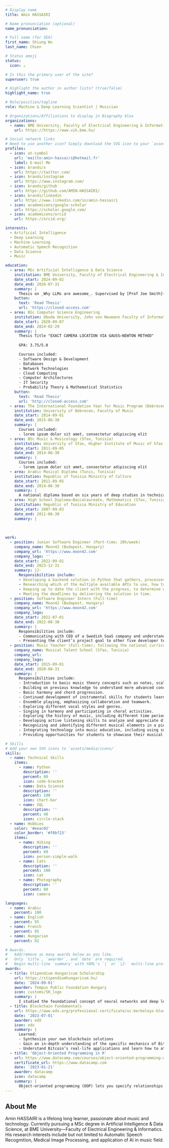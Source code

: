 ```yaml
---
# Display name
title: Amin HASSAIRI

# Name pronunciation (optional)
name_pronunciation: 

# Full name (for SEO)
first_name: Shiung Wu
last_name: Chien

# Status emoji
status:
  icon: ☕️

# Is this the primary user of the site?
superuser: true

# Highlight the author in author lists? (true/false)
highlight_name: true

# Role/position/tagline
role: Machine & Deep Learning Scientist | Musician

# Organizations/Affiliations to display in Biography blox
organizations:
  - name: BME University, Faculty of Electrical Engineering & Informatics
    url: https://https://www.vik.bme.hu/

# Social network links
# Need to use another icon? Simply download the SVG icon to your `assets/media/icons/` folder.
profiles:
  - icon: at-symbol
    url: 'mailto:amin-hassairi@hotmail.fr'
    label: E-mail Me
  - icon: brands/x
    url: https://twitter.com/
  - icon: brands/instagram
    url: https://www.instagram.com/
  - icon: brands/github
    url: https://github.com/AMIN-HASSAIRI/
  - icon: brands/linkedin
    url: https://www.linkedin.com/in/amin-hassairi
  - icon: academicons/google-scholar
    url: https://scholar.google.com/
  - icon: academicons/orcid
    url: https://orcid.org/

interests:
  - Artificial Intelligence
  - Deep Learning
  - Machine Learning
  - Automatic Speech Recognition
  - Data Science
  - Music

education:
  - area: MSc Artificial Intelligence & Data Science
    institution: BME University, Faculty of Electrical Engineering & Informatics (Budapest, Hungary)
    date_start: 2024-09-02
    date_end: 2026-07-31
    summary: |
      Thesis on _Why LLMs are awesome_. Supervised by [Prof Joe Smith](https://example.com). Presented papers at 5 IEEE conferences with the contributions being published in 2 Springer journals.
    button:
      text: 'Read Thesis'
      url: 'https://closed-access.com'
  - area: BSc Computer Science Engineering
    institution: Obuda University, John von Neumann Faculty of Informatics (Budapest, Hungary)
    date_start: 2020-09-07
    date_end: 2024-02-29
    summary: |
      Thesis Title "EXACT CAMERA LOCATION VIA GAUSS—NEWTON METHOD"
      
      GPA: 3.75/5.0

      Courses included:
      - Software Design & Development
      - Databases
      - Network Technologies
      - Cloud Computing
      - Computer Architectures
      - IT Security
      - Probability Theory & Mathematical Statistics
    button:
      text: 'Read Thesis'
      url: 'http://closed-access.com' 
  - area: The International Foundation Year for Music Program (Debrecen, Hungary)
    institution: University of Debrecen, Faculty of Music
    date_start: 2014-09-01
    date_end: 2015-06-30
    summary: |
      Courses included:
      - lorem ipsum dolor sit amet, consectetur adipiscing elit 
  - area: BSc Music & Musicology (Sfax, Tunisia)
    institution: University of Sfax, Higher Institute of Music of Sfax
    date_start: 2011-09-05
    date_end: 2014-06-30
    summary: |
      Courses included:
      - lorem ipsum dolor sit amet, consectetur adipiscing elit
  - area: Arabic Musical Diploma (Tunis, Tunisia)
    institution: Republic of Tunisia Ministry of Culture
    date_start: 2011-09-05
    date_end: 2014-06-30
    summary: |
      A national diploma based on six years of deep studies in technical music & instrumental skills
  - area: High School Diploma—Baccalaureate, Mathematics (Sfax, Tunisia)
    institution: Republic of Tunisia Ministry of Education
    date_start: 2007-09-03
    date_end: 2011-06-30
    summary: |
          
      
         
work:
  - position: Junior Software Engineer (Part-time; 20h/week)
    company_name: Monn42 (Budapest, Hungary)
    company_url: 'https://www.moon42.com'
    company_logo: ''
    date_start: 2022-09-01
    date_end: 2023-12-31
    summary: |2-
      Responsibilities include:
      - Developing a backend solution in Python that gathers, processes and saves the data collected by Copernicus the European Union’s Earth Observation Programme, for a given agriculture area.
      - Researching which of the multiple available APIs to use, how to gather the data through the REST API, which Python framework to use, how to process the data and calculate new data using high-level mathematical equations,and how to persist the data in a PostgreSQL relational database.
      - Keeping up to date the client with the progress, to determine whether enhancements can be made in a specific function.
      - Meeting the deadlines by delivering the solution in time.
  - position: Software Engineer Intern (Full-time)
    company_name: Moon42 (Budapest, Hungary)
    company_url: 'https://www.moon42.com'
    company_logo: 
    date_start: 2022-07-01
    date_end: 2022-08-30
    summary: |
      Responsibilities include:
      - Communicating with CEO of a Swedish SaaS company and understanding the needs of the client’s project—accelerate the adoption of sustainable agriculture by enabling farmers to earn an additional income for improving soil health on farmland, through using an automated system to monitor and verify soil carbon uptake.
      - Presenting the client’s project goal to other five developer team members, and dividing tasks evenly among them using Jira, to achieve business milestones.
  - position: Music Teacher (Full-time); following the national curriculum in charge of grade 7 — 10
    company_name: Musical Talent School (Sfax, Tunisia)
    company_url: 
    company_logo: 
    date_start: 2015-09-01
    date_end: 2020-08-31
    summary: |  
      Responsibilities include:
      - Introduction to basic music theory concepts such as notes, scales, intervals, and chords.
      - Building on previous knowledge to understand more advanced concepts like key signatures, and modes.
      - Basic harmony and chord progression.
      - Continued development of instrumental skills for students learning to play an instrument.
      - Ensemble playing, emphasizing collaboration and teamwork.  
      - Exploring different vocal styles and genres.
      - Singing in harmony and participating in choral activities.
      - Exploring the history of music, including different time periods, styles and cultural influences.
      - Developing active listening skills to analyze and appreciate different genres of music. 
      - Recognizing and identifying different musical elements in a piece.
      - Integrating technology into music education, including using software for writing and recording music.
      - Providing opportunities for students to showcase their musical talents through performances.

# Skills
# Add your own SVG icons to `assets/media/icons/`
skills:
  - name: Technical Skills
    items:
      - name: Python
        description: ''
        percent: 80
        icon: code-bracket
      - name: Data Science
        description: ''
        percent: 100
        icon: chart-bar
      - name: SQL
        description: ''
        percent: 40
        icon: circle-stack
  - name: Hobbies
    color: '#eeac02'
    color_border: '#f0bf23'
    items:
      - name: Hiking
        description: ''
        percent: 60
        icon: person-simple-walk
      - name: Cats
        description: ''
        percent: 100
        icon: cat
      - name: Photography
        description: ''
        percent: 80
        icon: camera

languages:
  - name: Arabic
    percent: 100
  - name: English
    percent: 95
  - name: French
    percent: 85
  - name: Hungarian
    percent: 82

# Awards.
#   Add/remove as many awards below as you like.
#   Only `title`, `awarder`, and `date` are required.
#   Begin multi-line `summary` with YAML's `|` or `|2-` multi-line prefix and indent 2 spaces below.
awards:
  - title: Stipendium Hungaricum Scholarship
    url: https://stipendiumhungaricum.hu/
    date: '2024-09-01'
    awarder: Tempus Public Foundation Hungary
    icon: customs/SH_logo
    summary: |
      I studied the foundational concept of neural networks and deep learning. By the end, I was familiar with the significant technological trends driving the rise of deep learning; build, train, and apply fully connected deep neural networks; implement efficient (vectorized) neural networks; identify key parameters in a neural network’s architecture; and apply deep learning to your own applications.
  - title: Blockchain Fundamentals
    url: https://www.edx.org/professional-certificate/uc-berkeleyx-blockchain-fundamentals
    date: '2023-07-01'
    awarder: edX
    icon: edx
    summary: |
      Learned:
      - Synthesize your own blockchain solutions
      - Gain an in-depth understanding of the specific mechanics of Bitcoin
      - Understand Bitcoin’s real-life applications and learn how to attack and destroy Bitcoin, Ethereum, smart contracts and Dapps, and alternatives to Bitcoin’s Proof-of-Work consensus algorithm
  - title: 'Object-Oriented Programming in R'
    url: https://www.datacamp.com/courses/object-oriented-programming-with-s3-and-r6-in-r
    certificate_url: https://www.datacamp.com
    date: '2023-01-21'
    awarder: datacamp
    icon: datacamp
    summary: |
      Object-oriented programming (OOP) lets you specify relationships between functions and the objects that they can act on, helping you manage complexity in your code. This is an intermediate level course, providing an introduction to OOP, using the S3 and R6 systems. S3 is a great day-to-day R programming tool that simplifies some of the functions that you write. R6 is especially useful for industry-specific analyses, working with web APIs, and building GUIs.
---
```


## About Me

Amin HASSAIRI is a lifelong long learner, passionate about music and technology. Currently pursuing a MSc degree in Artificial Intelligence & Data Science, at BME University—Faculty of Electrical Engineering & Informatics.  His research interests include but not limited to Automatic Speech Recogmition, Medical Image Processing, and application of AI in music field.
